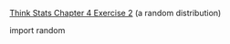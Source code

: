 [Think Stats Chapter 4 Exercise 2](http://greenteapress.com/thinkstats2/html/thinkstats2005.html#toc41) (a random distribution)

import random
